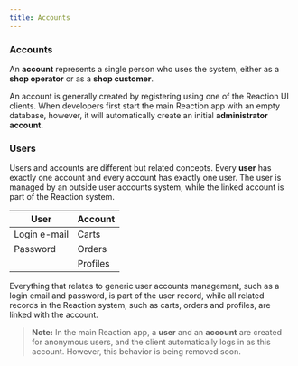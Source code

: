 ```yaml
---
title: Accounts
---
```


### Accounts

An **account** represents a single person who uses the system, either as a **shop operator** or as a **shop customer**.

An account is generally created by registering using one of the Reaction UI clients. When developers first start the main Reaction app with an empty database, however, it will automatically create an initial **administrator account**.

### Users

Users and accounts are different but related concepts. Every **user** has exactly one account and every account has exactly one user. The user is managed by an outside user accounts system, while the linked account is part of the Reaction system.

| User         | Account  |
| ------------ | -------- |
| Login e-mail | Carts    |
| Password     | Orders   |
|              | Profiles |

Everything that relates to generic user accounts management, such as a login email and password, is part of the user record, while all related records in the Reaction system, such as carts, orders and profiles, are linked with the account.

> **Note:** In the main Reaction app, a **user** and an **account** are created for anonymous users, and the client automatically logs in as this account. However, this behavior is being removed soon.
